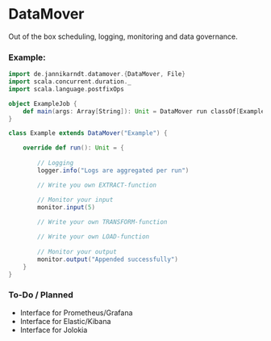 # DataMover

Out of the box scheduling, logging, monitoring and data governance.

### Example:

```scala
import de.jannikarndt.datamover.{DataMover, File}
import scala.concurrent.duration._
import scala.language.postfixOps

object ExampleJob {
    def main(args: Array[String]): Unit = DataMover run classOf[Example] every (10 seconds)
}

class Example extends DataMover("Example") {

    override def run(): Unit = {
    
        // Logging
        logger.info("Logs are aggregated per run")

        // Write you own EXTRACT-function

        // Monitor your input
        monitor.input(5)
        
        // Write your own TRANSFORM-function

        // Write your own LOAD-function
        
        // Monitor your output
        monitor.output("Appended successfully")
    }
}
```

### To-Do / Planned

- Interface for Prometheus/Grafana
- Interface for Elastic/Kibana
- Interface for Jolokia